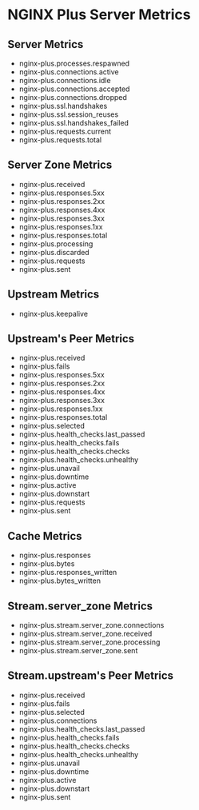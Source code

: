 # NGINX Plus Server Metrics

## Server Metrics

* nginx-plus.processes.respawned
* nginx-plus.connections.active
* nginx-plus.connections.idle
* nginx-plus.connections.accepted
* nginx-plus.connections.dropped
* nginx-plus.ssl.handshakes
* nginx-plus.ssl.session_reuses
* nginx-plus.ssl.handshakes_failed
* nginx-plus.requests.current
* nginx-plus.requests.total

## Server Zone Metrics

* nginx-plus.received
* nginx-plus.responses.5xx
* nginx-plus.responses.2xx
* nginx-plus.responses.4xx
* nginx-plus.responses.3xx
* nginx-plus.responses.1xx
* nginx-plus.responses.total
* nginx-plus.processing
* nginx-plus.discarded
* nginx-plus.requests
* nginx-plus.sent

## Upstream Metrics

* nginx-plus.keepalive

## Upstream's Peer Metrics

* nginx-plus.received
* nginx-plus.fails
* nginx-plus.responses.5xx
* nginx-plus.responses.2xx
* nginx-plus.responses.4xx
* nginx-plus.responses.3xx
* nginx-plus.responses.1xx
* nginx-plus.responses.total
* nginx-plus.selected
* nginx-plus.health_checks.last_passed
* nginx-plus.health_checks.fails
* nginx-plus.health_checks.checks
* nginx-plus.health_checks.unhealthy
* nginx-plus.unavail
* nginx-plus.downtime
* nginx-plus.active
* nginx-plus.downstart
* nginx-plus.requests
* nginx-plus.sent

## Cache Metrics

* nginx-plus.responses
* nginx-plus.bytes
* nginx-plus.responses_written
* nginx-plus.bytes_written

## Stream.server_zone Metrics

* nginx-plus.stream.server_zone.connections
* nginx-plus.stream.server_zone.received
* nginx-plus.stream.server_zone.processing
* nginx-plus.stream.server_zone.sent

## Stream.upstream's Peer Metrics

* nginx-plus.received
* nginx-plus.fails
* nginx-plus.selected
* nginx-plus.connections
* nginx-plus.health_checks.last_passed
* nginx-plus.health_checks.fails
* nginx-plus.health_checks.checks
* nginx-plus.health_checks.unhealthy
* nginx-plus.unavail
* nginx-plus.downtime
* nginx-plus.active
* nginx-plus.downstart
* nginx-plus.sent
